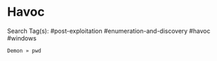 # Havoc

Search Tag(s): #post-exploitation #enumeration-and-discovery #havoc #windows

```
Demon » pwd
```
